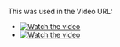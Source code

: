 This was used in the Video URL: 
* [![Watch the video](https://img.youtube.com/vi/0ZnsOxq3OTE/maxresdefault.jpg)](https://youtu.be/0ZnsOxq3OTE)
* [![Watch the video](https://img.youtube.com/vi/agrQVhsGroY/maxresdefault.jpg)](https://youtu.be/agrQVhsGroY)
